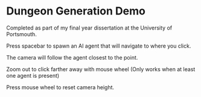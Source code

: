 # Dungeon Generation Demo
Completed as part of my final year dissertation at the University of Portsmouth.

Press spacebar to spawn an AI agent that will navigate to where you click.

The camera will follow the agent closest to the point.

Zoom out to click farther away with mouse wheel (Only works when at least one agent is present)

Press mouse wheel to reset camera height.
